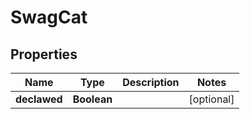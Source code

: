 
# SwagCat

## Properties
Name | Type | Description | Notes
------------ | ------------- | ------------- | -------------
**declawed** | **Boolean** |  |  [optional]



